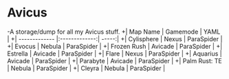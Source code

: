  Avicus
  ======
  
 -A storage/dump for all my Avicus stuff.
 +| Map Name      | Gamemode      | YAML  |
 +| ------------- |:-------------:| -----:|
 +| Cylisphere    | Nexus         | ParaSpider |
 +| Evocus        | Nebula        | ParaSpider |
 +| Frozen Rush   | Avicade       | ParaSpider |
 +| Estrella      | Avicade       | ParaSpider |
 +| Flare         | Nexus         | ParaSpider |
 +| Aquarius      | Avicade       | ParaSpider |
 +| Parabyte      | Avicade       | ParaSpider |
 +| Palm Rust: TE | Nebula        | ParaSpider |
 +| Cleyra        | Nebula        | ParaSpider |
